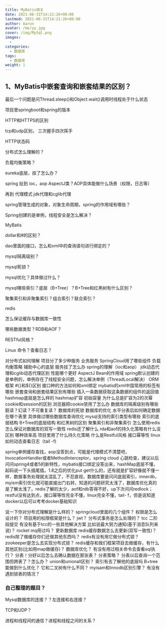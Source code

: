 ```yaml
---
title: MyBatis相关
date: 2021-06-31T14:21:26+08:00
lastmod: 2021-06-31T14:21:26+08:00
author: Aaron
avatar: /me/yy.jpg
cover: /img/MySql.png
images:
  - 
categories:
  - 数据库
tags:
  - 数据库
weight: 1
---
```


## 1、MyBatis中嵌套查询和嵌套结果的区别？



最后一个问题是问Thread.sleep()和Object.wait()调用时线程处于什么状态

项目里springboot和spring的版本



HTTP和HTTPS的区别



tcp和udp区别， 三次握手四次挥手

HTTP状态码



分布式怎么理解的？

负载均衡策略？

eureka底层，挂了怎么办？

spring 扯到 ioc，aop    AspectJ类？AOP具体能做什么场景（权限，日志等）

再到  代理模式   jdk代理和cglib代理

spring管理生成的对象，对象生命周期，spring的作用域有哪些？

Spring创建的是单例，线程安全是怎么解决？



MyBatis

dollar和#的区别？

dao里面的接口，怎么和xml中的查询语句进行绑定的？



mysql隔离级别？

mysql死锁？

mysql优化？具体做过什么？

mysql哪些索引？底层（B+Tree）？B+Tree和红黑树有什么区别？

聚集索引和非聚集索引？组合索引？联合索引？



redis

怎么保证缓存与数据库一致性

哪些数据类型？RDB和AOF？



RESTful风格？



Linux 命令？查看日志？





对分布式如何理解
项目分了多少种服务
业务服务
SpringCloud用了哪些组件
负载均衡策略
辅助中心的底层
服务挂了怎么办
spring的理解（ioc和aop）
jdk动态代理和cglib动态代理区别
性能哪个更好
AspectJ
Bean的作用域
spring默认创建的是单例的，单例存在了线程安全问题，怎么解决单例（ThreadLocal解决）
ORM框架
\#{}和${}区别
接口种的方法如何和xml绑定
mybatis的xml中国常用的标签有哪些
嵌套查询和嵌套结果区别有哪些
插入一条数据获取这条数据的组件的返回值
hashmap底层是怎么样的
hashmap扩容
初始容量
为什么总是扩容为2的次幂
cookie和session的区别
浏览器把cookie禁用了怎么办
数据库的隔离级别有哪些
脏读？幻读？不可重复读？
数据库的死锁
数据库的优化
水平分表后如何确定数据在哪个表里
具体做过哪些数据库查询优化
mysql支持的索引类型有哪些
索引的底层结构
B+Tree的底层结构
和红黑树的区别
聚集索引和非聚集索引
怎么使用redis
怎么保证对数据库的双写一致性
redis还了解什么
rda和aof的持久化策略有什么没区别
哪种效率高
项目里用了什么持久化策略
什么是Restful风格
接口幂等性
linux如何动态查看日志（tail -f)

spring单例缓存查找，aop没答到点，可能是代理模式不清楚吧，InvocationHandler或者MethodInterceptor，spring cloud 心跳检查，建议以后问问spring4或者5的新特性，mybatis接口绑定没答出来，hashMap底层不懂，起码说一下头插尾插，1.8之后的优化put get什么的，还有就是扩容好像就不懂一样，数据事务处理就太混乱了，不忍直视，数据库要是问问底层索引，innerdb，myism索引优化就可能直接出门右转，知道的问题研究太浅了，数据库优化真的是了解太浅了。redis了解的太少，aof和rdb答得不好，up下次问问redlock；restful没有达到点，接口幂等性完全不懂，linux完全不懂，tail-  f，但是说知道docker以后可以考考docker基础知识







说一下你对分布式理解是什么样的？
springcloud里面的几个组件？
权限是怎么设计的？
项目用的权限框架是什么？
jwt？
分布式事务是怎么处理的？
tcc 二阶段提交 有没有基于tcc的一些其他解决方案 比如说最大努力通知(基于消息队列来说)？
rocket mq用过吗？
更新数据库 redis缓存数据怎么去更新(双写一致性)？
redis除了做缓存你们还做其他东西吗？
redis有没有用它做分布式锁？
zookeeper是怎么去实现分布式锁？
redis缓存和我们框架项目去做缓存，有什么其他区别(比如用map做缓存)？
数据库优化？
有没有用过相关命令去查看sql执行？
分表！分好以后怎么去确认数据在那张表？
分表策略？
分表以后查询一个范围但跨表了？怎么办？
union和unionall区别？
索引有去了解他的底层吗
B+tree能做到什么优化？ 它和二叉树有什么不同？
myisam和Innodb区别引擎？
有没有遇到锁表的情况？



### 自己整理的题目？

Mysql数据库的连接？？左连接和右连接？

TCP和UDP？

进程和线程间的通信？进程和线程之间的关系？



